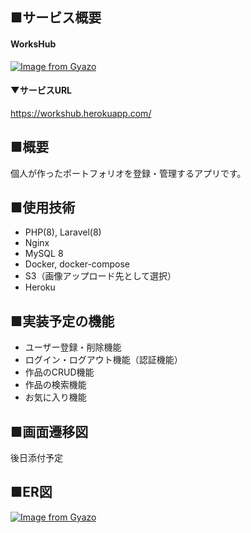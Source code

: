 ## ■サービス概要
#### WorksHub
[![Image from Gyazo](https://i.gyazo.com/bae343ca23e4e3413dea4b5b089d61b3.png)](https://gyazo.com/bae343ca23e4e3413dea4b5b089d61b3)
#### ▼サービスURL
https://workshub.herokuapp.com/

## ■概要
個人が作ったポートフォリオを登録・管理するアプリです。

## ■使用技術
 - PHP(8), Laravel(8)
 - Nginx
 - MySQL 8
 - Docker, docker-compose
 - S3（画像アップロード先として選択）
 - Heroku

## ■実装予定の機能
 - ユーザー登録・削除機能
 - ログイン・ログアウト機能（認証機能）
 - 作品のCRUD機能
 - 作品の検索機能
 - お気に入り機能

## ■画面遷移図
後日添付予定

## ■ER図
[![Image from Gyazo](https://i.gyazo.com/5466048034bf40eb5190320504d02174.png)](https://gyazo.com/5466048034bf40eb5190320504d02174)
